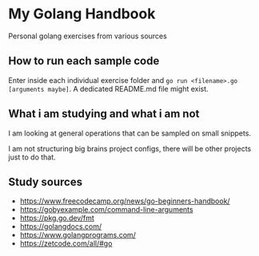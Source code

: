 # My Golang Handbook

Personal golang exercises from various sources

## How to run each sample code

Enter inside each individual exercise folder and `go run <filename>.go [arguments maybe]`.
A dedicated README.md file might exist.

## What i am studying and what i am not

I am looking at general operations that can be sampled on small snippets.

I am not structuring big brains project configs, there will be other projects
just to do that.

## Study sources

- <https://www.freecodecamp.org/news/go-beginners-handbook/>
- <https://gobyexample.com/command-line-arguments>
- <https://pkg.go.dev/fmt>
- <https://golangdocs.com/>
- <https://www.golangprograms.com/>
- <https://zetcode.com/all/#go>

